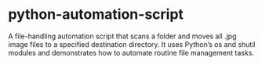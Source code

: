 # python-automation-script
A file-handling automation script that scans a folder and moves all .jpg image files to a specified destination directory. It uses Python’s os and shutil modules and demonstrates how to automate routine file management tasks.
